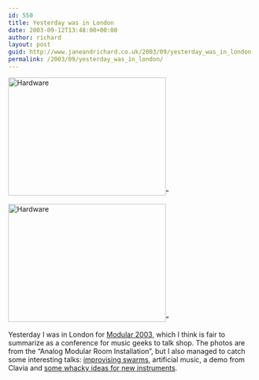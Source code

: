 ```yaml
---
id: 550
title: Yesterday was in London
date: 2003-09-12T13:48:00+00:00
author: richard
layout: post
guid: http://www.janeandrichard.co.uk/2003/09/yesterday_was_in_london
permalink: /2003/09/yesterday_was_in_london/
---
```

<img src="http://v1.janeandrichard.co.uk/blog/p800/2003/09/38AB0005.jpg" width="320" height="240" alt="Hardware" />&#8221;
  
<img src="http://v1.janeandrichard.co.uk/blog/p800/2003/09/38AB0006.jpg" width="320" height="240" alt="Hardware" />&#8221;

Yesterday I was in London for [Modular 2003](http://www.modular2003.com), which I think is fair to summarize as a conference for music geeks to talk shop. The photos are from the &#8220;Analog Modular Room Installation&#8221;, but I also managed to catch some interesting talks: [improvising swarms](http://www.discover.com/mar_03/feattech.html), artificial music, a demo from Clavia and [some whacky ideas for new instruments](http://www.tecn.upf.es/~sjorda/TSI1/SI6A_archivos/v3_slide0011.htm).